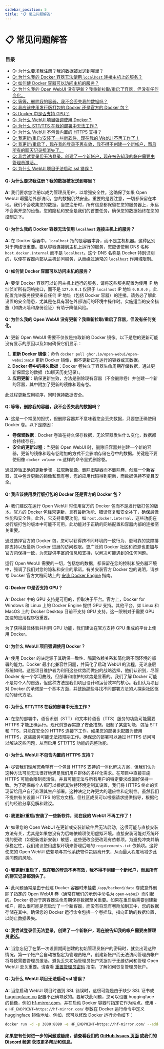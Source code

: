 ```yaml
---
sidebar_position: 5
title: "📋 常见问题解答"
---
```


# 📋 常见问题解答

### 目录

- [Q: 为什么要求我注册？我的数据被发送到哪里？](#q-为什么要求我注册我的数据被发送到哪里)
- [Q: 为什么我的 Docker 容器无法使用 `localhost` 连接主机上的服务？](#q-为什么我的-docker-容器无法使用-localhost-连接主机上的服务)
- [Q: 如何使 Docker 容器可以访问主机的服务？](#q-如何使-docker-容器可以访问主机的服务)
- [Q: 为什么我的 Open WebUI 没有更新？我重新拉取/重启了容器，但没有任何变化。](#q-为什么我的-open-webui-没有更新我重新拉取重启了容器但没有任何变化)
- [Q: 等等，删除我的容器，我不会丢失我的数据吗？](#q-等等删除我的容器我不会丢失我的数据吗)
- [Q: 我应该使用发行版打包的 Docker 还是官方的 Docker 包？](#q-我应该使用发行版打包的-docker-还是官方的-docker-包)
- [Q: Docker 中是否支持 GPU？](#q-docker-中是否支持-gpu)
- [Q: 为什么 WebUI 项目强调使用 Docker？](#q-为什么-webui-项目强调使用-docker)
- [Q: 为什么 STT/TTS 在我的部署中无法工作？](#q-为什么-stttts-在我的部署中无法工作)
- [Q: 为什么 WebUI 不包含内置的 HTTPS 支持？](#q-为什么-webui-不包含内置的-https-支持)
- [Q: 我更新/重启/安装了一些新软件，现在我的 WebUI 不再工作了！](#q-我更新重启安装了一些新软件现在我的-webui-不再工作了)
- [Q: 我更新/重启了，现在我的登录不再有效，我不得不创建一个新帐户，而且所有的聊天记录都消失了。](#q-我更新重启了现在我的登录不再有效我不得不创建一个新帐户而且所有的聊天记录都消失了)
- [Q: 我尝试登录但无法登录，创建了一个新帐户，现在被告知我的帐户需要由管理员激活。](#q-我尝试登录但无法登录创建了一个新帐户现在被告知我的帐户需要由管理员激活)
- [Q: 为什么 WebUI 项目无法启动 ssl 错误？](#q-为什么-webui-项目无法启动-ssl-错误)

#### **Q: 为什么要求我注册？我的数据被发送到哪里？**

**A:** 我们要求您注册以成为管理员用户，以增强安全性。这确保了如果 Open WebUI 曝露给外部访问，您的数据仍然安全。重要的是要注意，一切都保留在本地。我们不会收集您的数据。当您注册时，所有信息都保留在您的服务器上，永远不会离开您的设备。您的隐私和安全是我们的首要任务，确保您的数据始终在您的控制之下。

#### **Q: 为什么我的 Docker 容器无法使用 `localhost` 连接主机上的服务？**  

**A:** 在 Docker 容器中，`localhost` 指的是容器本身，而不是主机机器。这种区别对于网络很重要。要从容器连接到主机上运行的服务，您应该使用 DNS 名称 `host.docker.internal` 而不是 `localhost`。这个 DNS 名称是 Docker 特别识别的，以便在容器内部从主机访问服务，从而绕过通常的 `localhost` 作用域限制。

#### **Q: 如何使 Docker 容器可以访问主机的服务？**  

**A:** 要使 Docker 容器可以访问主机上运行的服务，请将这些服务配置为使用 IP 地址侦听所有网络接口，而不是 `127.0.0.1` 仅限于 `localhost` IP 地址 `0.0.0.0` 。此配置允许服务接受来自任何 IP 地址（包括 Docker 容器）的连接。请务必了解此设置的安全隐患，尤其是在具有潜在外部访问的环境中操作时。实施适当的安全措施（如防火墙和身份验证）有助于降低风险。

#### **Q: 为什么我的 Open WebUI 没有更新？我重新拉取/重启了容器，但没有任何变化。**

**A:** 更新 Open WebUI 需要不仅仅是拉取新的 Docker 镜像。以下是您的更新可能没有显示的原因以及如何确保它们显示：

1. **更新 Docker 镜像**：命令 `docker pull ghcr.io/open-webui/open-webui:main` 更新 Docker 镜像，但不更新正在运行的容器或其数据。
2. **Docker 卷中的持久数据**：Docker 卷独立于容器生命周期存储数据，通过更新保留您的数据（如聊天历史记录）。
3. **应用更新**：确保更新生效，方法是删除现有容器（不会删除卷）并创建一个新的容器，其中附加了更新的镜像和现有卷。

此过程更新应用程序，同时保持数据安全。

#### **Q: 等等，删除我的容器，我不会丢失我的数据吗？**

**A:** 这是一个常见的担忧，但删除容器并不意味着您会丢失数据，只要您正确使用 Docker 卷。以下是原因：

- **卷保留数据**：Docker 卷旨在持久保存数据，无论容器发生什么变化，数据都会持续存在。
- **安全的更新过程**：当更新 Open WebUI 时，删除旧容器并创建一个新的容器，更新的镜像和现有卷附加的方式不会影响存储在卷中的数据。关键是不要使用像 `docker volume rm` 这样的命令显式删除卷。

通过遵循正确的更新步骤 - 拉取新镜像、删除旧容器而不删除卷、创建一个新容器，其中包含更新的镜像和现有卷，您的应用代码得到更新，而数据保持不变且安全。

#### **Q: 我应该使用发行版打包的 Docker 还是官方的 Docker 包？**

**A:** 我们建议在运行 Open WebUI 时使用官方的 Docker 包而不是发行版打包的版本。官方的 Docker 包经常更新，具有最新功能、错误修复和安全补丁，确保最佳性能和安全性。此外，它支持重要功能，如 `host.docker.internal`，这些功能在发行版打包的版本中可能不可用。此功能对于正确的网络配置和容器内部的连接至关重要。

通过选择官方的 Docker 包，您可以获得跨不同环境的一致行为、更可靠的故障排除支持以及最新 Docker 进展的访问权限。更广泛的 Docker 社区和资源也更加与官方包保持一致，为您提供丰富的信息和支持，以解决可能遇到的任何问题。

运行 Open WebUI 需要的一切，包括您的数据，都保留在您的控制和服务器环境中，强调了我们对您的隐私和安全的承诺。有关安装官方 Docker 包的说明，请参考 Docker 官方文档网站上的 [安装 Docker Engine](https://docs.docker.com/engine/install/) 指南。

#### **Q: Docker 中是否支持 GPU？**

**A:** Docker 中的 GPU 支持是可用的，但取决于平台。官方上，Docker for Windows 和 Linux 上的 Docker Engine 提供 GPU 支持。其他平台，如 Linux 和 MacOS 上的 Docker Desktop 目前不支持 GPU 支持。这一限制对于需要 GPU 加速的应用程序很重要。

为了获得最佳体验并利用 GPU 功能，我们建议在官方支持 GPU 集成的平台上使用 Docker。

#### **Q: 为什么 WebUI 项目强调使用 Docker？**

**A:** 使用 Docker 的决定源于其确保一致性、隔离依赖关系和简化跨不同环境的部署的能力。Docker 最小化兼容性问题，并简化了启动 WebUI 的流程，无论底层系统如何。这是项目维护者为利用这些优势而做出的战略选择，他们认识到，尽管 Docker 有一个学习曲线，但部署和维护的优势是显著的。我们了解 Docker 可能不是每个人的首选，但这种方法是我们项目设计和运营效率的核心。我们认为项目对 Docker 的承诺是一个基本方面，并鼓励那些寻找不同部署方法的人探索社区驱动的替代方法。

#### **Q: 为什么 STT/TTS 在我的部署中无法工作？**

**A:** 在您的部署中，语音识别（STT）和文本转语音（TTS）服务的功能可能需要 HTTPS 才能正确运行。现代浏览器实施了安全措施，限制了某些功能，包括 STT 和 TTS，只能在安全的 HTTPS 连接下工作。如果您的部署未配置为使用 HTTPS，这些服务可能无法按预期工作。确保您的部署可以通过 HTTPS 访问可以解决这些问题，从而启用 STT/TTS 功能的完整功能。

#### **Q: 为什么 WebUI 不包含内置的 HTTPS 支持？**

**A:** 尽管我们理解您希望有一个包含 HTTPS 支持的一体化解决方案，但我们认为这种方法可能无法很好地满足我们用户群体的多样化需求。在项目中直接实施 HTTPS 可能会限制灵活性，并且可能无法与所有用户的特定要求或偏好保持一致。为了确保每个人都可以根据其独特环境定制其设置，我们将 HTTPS 终止的实现留给用户自行处理其生产部署。这种决定允许更大的适应性和定制性。虽然我们不提供有关设置 HTTPS 的官方文档，但社区成员可以根据请求提供指导，根据他们的经验分享见解和建议。

#### **Q: 我更新/重启/安装了一些新软件，现在我的 WebUI 不再工作了！**

**A:** 如果您的 Open WebUI 在更新或安装新软件后无法启动，这很可能与直接安装方法有关，尤其是如果您没有为后端依赖项使用虚拟环境。直接安装可能对系统环境的更改（如更新或新安装）敏感，这些更改会更改现有依赖项。为避免冲突并确保稳定性，我们建议使用虚拟环境来管理后端的 `requirements.txt` 依赖项。这将使您的 Open WebUI 依赖项与其他系统软件包隔离开来，从而最大程度地减少此类问题的风险。

#### **Q: 我更新/重启了，现在我的登录不再有效，我不得不创建一个新帐户，而且所有的聊天记录都消失了。**

**A:** 此问题通常是由于创建 Docker 容器时未挂载 `/app/backend/data` 卷或意外删除了指定的 Open WebUI 卷（通常在我们的示例中命名为 `open-webui`）而引起的。Docker 卷对于跨容器生命周期保存数据至关重要。如果在重启后需要创建新帐户，那么很可能是您启动了一个新容器，而没有将现有卷附加到其中，您的数据存储在其中。确保您的 Docker 运行命令包括一个卷挂载，指向正确的数据位置，以防止数据丢失。

#### **Q: 我尝试登录但无法登录，创建了一个新帐户，现在被告知我的帐户需要由管理员激活。**

**A:** 当您忘记了在第一次设置期间创建的初始管理员帐户的密码时，就会出现这种情况。第一个帐户会自动被指定为管理员帐户。创建新帐户而无法访问管理员帐户将导致需要管理员激活。避免丢失初始管理员帐户凭据对于无缝访问和管理 Open WebUI 至关重要。请查看 [重置管理员密码](getting-started/troubleshooting#重置管理员密码) 指南，了解如何恢复管理员帐户。

#### **Q: 为什么 WebUI 项目无法启动 ssl 错误？**

**A:** 当您启动 WebUI 项目时遇到 SSL 错误时，这很可能是由于缺少 SSL 证书或 [huggingface.co](https://huggingface.co/) 配置不正确导致的。要解决此问题，您可以设置 huggingface 的镜像，例如 [hf-mirror.com](https://hf-mirror.com/)，并在启动 Docker 容器时指定它作为端点。使用 `-e HF_ENDPOINT=https://hf-mirror.com/` 参数在 Docker 运行命令中定义 huggingface 镜像地址。例如，您可以修改 Docker 运行命令如下：

```bash
docker run -d -p 3000:8080 -e HF_ENDPOINT=https://hf-mirror.com/ --add-host=host.docker.internal:host-gateway -v open-webui:/app/backend/data --name open-webui --restart always ghcr.io/open-webui/open-webui:main
```

#### 如果您有任何进一步的问题或疑虑，请查看我们的 [GitHub Issues 页面](https://github.com/open-webui/open-webui/issues) 或我们的 [Discord 频道](https://discord.gg/5rJgQTnV4s) 获取更多帮助和信息。
